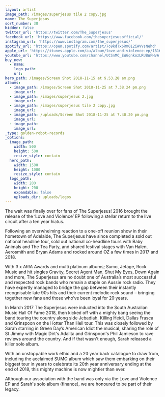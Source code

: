 ```yaml
---
layout: artist
image_path: /images/superjesus tile 2 copy.jpg
name: The Superjesus
sort_number: 38
hidden: false
twitter_url: 'https://twitter.com/The_Superjesus'
facebook_url: 'https://www.facebook.com/thesuperjesusofficial/'
instagram_url: 'https://www.instagram.com/the_superjesus/'
spotify_url: 'https://open.spotify.com/artist/7o9kdTx6RmO12iAVVsNehd'
apple_url: 'https://itunes.apple.com/au/album/love-and-violence-ep/1316022655'
youtube_url: 'https://www.youtube.com/channel/UCSnMC_EWGqnkozLRUBWFHvA'
buy_now:
  - name:
    logo_path:
    url:
hero_path: /images/Screen Shot 2018-11-15 at 9.53.28 am.png
albums:
  - image_path: /images/Screen Shot 2018-11-25 at 7.38.24 pm.png
    image_url:
  - image_path: /images/superjesus 2.jpg
    image_url:
  - image_path: /images/superjesus tile 2 copy.jpg
    image_url:
  - image_path: /uploads/Screen Shot 2018-11-25 at 7.40.20 pm.png
    image_url:
  - image_path:
    image_url:
_type: golden-robot-records
_options:
  image_path:
    width: 500
    height: 500
    resize_style: contain
  hero_path:
    width: 1500
    height: 1000
    resize_style: contain
  logo_path:
    width: 200
    height: 200
    expandable: false
    uploads_dir: uploads/logos
---
```


The wait was finally over for fans of The Superjesus\! 2016 brought the release of the ‘Love and Violence’ EP following a stellar return to the live circuit after a ten year hiatus.

Following an overwhelming reaction to a one-off reunion show in their hometown of Adelaide, The Superjesus have since completed a sold out national headline tour, sold out national co-headline tours with Baby Animals and The Tea Party, and shared festival stages with Van Halen, Aerosmith and Bryan Adams and rocked around OZ a few times in 2017 and 2018.

With 3 x ARIA Awards and multi platinum albums; Sumo, Jetage, Rock Music and hit singles Gravity, Secret Agent Man, Shut My Eyes, Down Again and more, The Superjesus are no doubt one of Australia’s most successful and respected rock bands who remain a staple on Aussie rock radio. They have expertly managed to bridge the gap between their instantly recognisable late 90s hits and their current melodic rock sound – bringing together new fans and those who’ve been loyal for 20 years.

In March 2017 The Superjesus were inducted into the South Australian Music Hall Of Fame 2018, then kicked off with a mighty bang seeing the band touring the country along side Jebadiah, Killing Heidi, Dallas Frasca and Grinspoon on the Hotter Than Hell tour. This was closely followed by Sarah starring in Green Day’s American Idiot the musical, sharing the role of St Jimmy with Magic Dirt's Adalita and Grinspoon's Phil Jamieson to rave reviews around the country. And if that wasn't enough, Sarah released a killer solo album.

With an unstoppable work ethic and a 20 year back catalogue to draw from, including the acclaimed SUMO album which saw them embarking on their biggest tour in years to celebrate its 20th year anniversary ending at the end of 2018, this mighty machine is now mightier than ever.

Although our association with the band was only via the Love and Violence EP and Sarah's solo album (finance), we are honoured to be part of their legacy.